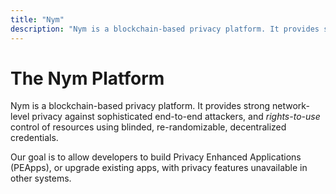 ```yaml
---
title: "Nym"
description: "Nym is a blockchain-based privacy platform. It provides strong network-level privacy against sophisticated end-to-end attackers, and anonymous transactions using blinded, re-randomizable, decentralized credentials."
---
```


# The Nym Platform

Nym is a blockchain-based privacy platform. It provides strong network-level privacy against sophisticated end-to-end attackers, and *rights-to-use* control of resources using blinded, re-randomizable, decentralized credentials.

Our goal is to allow developers to build Privacy Enhanced Applications (PEApps), or upgrade existing apps, with privacy features unavailable in other systems.